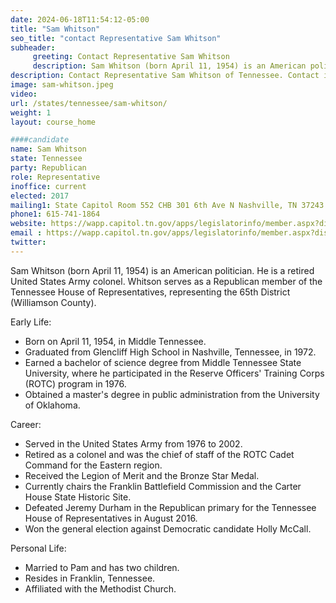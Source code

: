 ```yaml
---
date: 2024-06-18T11:54:12-05:00
title: "Sam Whitson"
seo_title: "contact Representative Sam Whitson"
subheader:
     greeting: Contact Representative Sam Whitson
     description: Sam Whitson (born April 11, 1954) is an American politician. He is a retired United States Army colonel. Whitson serves as a Republican member of the Tennessee House of Representatives, representing the 65th District (Williamson County).
description: Contact Representative Sam Whitson of Tennessee. Contact information for Sam Whitson includes email address, phone number, and mailing address.
image: sam-whitson.jpeg
video:
url: /states/tennessee/sam-whitson/
weight: 1
layout: course_home

####candidate
name: Sam Whitson
state: Tennessee
party: Republican
role: Representative
inoffice: current
elected: 2017
mailing1: State Capitol Room 552 CHB 301 6th Ave N Nashville, TN 37243
phone1: 615-741-1864
website: https://wapp.capitol.tn.gov/apps/legislatorinfo/member.aspx?district=H65/
email : https://wapp.capitol.tn.gov/apps/legislatorinfo/member.aspx?district=H65/
twitter: 
---
```

Sam Whitson (born April 11, 1954) is an American politician. He is a retired United States Army colonel. Whitson serves as a Republican member of the Tennessee House of Representatives, representing the 65th District (Williamson County).

Early Life:
- Born on April 11, 1954, in Middle Tennessee.
- Graduated from Glencliff High School in Nashville, Tennessee, in 1972.
- Earned a bachelor of science degree from Middle Tennessee State University, where he participated in the Reserve Officers' Training Corps (ROTC) program in 1976.
- Obtained a master's degree in public administration from the University of Oklahoma.

Career:
- Served in the United States Army from 1976 to 2002.
- Retired as a colonel and was the chief of staff of the ROTC Cadet Command for the Eastern region.
- Received the Legion of Merit and the Bronze Star Medal.
- Currently chairs the Franklin Battlefield Commission and the Carter House State Historic Site.
- Defeated Jeremy Durham in the Republican primary for the Tennessee House of Representatives in August 2016.
- Won the general election against Democratic candidate Holly McCall.

Personal Life:
- Married to Pam and has two children.
- Resides in Franklin, Tennessee.
- Affiliated with the Methodist Church.
